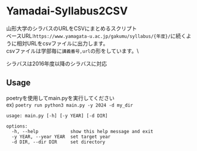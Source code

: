 # Yamadai-Syllabus2CSV
山形大学のシラバスのURLをCSVにまとめるスクリプト\
ベースURL:`https://www.yamagata-u.ac.jp/gakumu/syllabus/{年度}/`に続くように相対URLをcsvファイルに出力します。\
csvファイルは学部毎に`講義番号,url`の形をしています。\

シラバスは2016年度以降のシラバスに対応


## Usage 
poetryを使用してmain.pyを実行してください\
ex)
`poetry run python3 main.py -y 2024 -d my_dir`

```
usage: main.py [-h] [-y YEAR] [-d DIR]

options:
  -h, --help            show this help message and exit
  -y YEAR, --year YEAR  set target year
  -d DIR, --dir DIR     set directory
```
